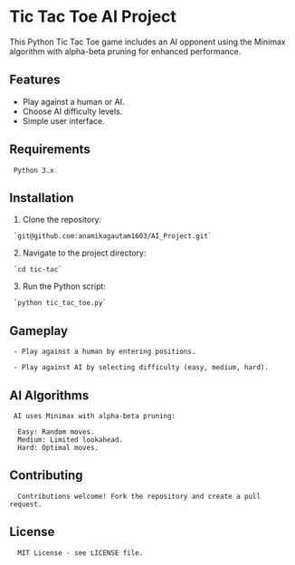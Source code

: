 # Tic Tac Toe AI Project

This Python Tic Tac Toe game includes an AI opponent using the Minimax algorithm with alpha-beta pruning for enhanced performance.

## Features
   -  Play against a human or AI.
   -  Choose AI difficulty levels.
   -  Simple user interface.

## Requirements

     Python 3.x

## Installation

   1. Clone the repository:
      
     `git@github.com:anamikagautam1603/AI_Project.git`

   2. Navigate to the project directory:
    
     `cd tic-tac`

   3. Run the Python script:
      
     `python tic_tac_toe.py`

## Gameplay

     - Play against a human by entering positions.
    
     - Play against AI by selecting difficulty (easy, medium, hard).

## AI Algorithms

     AI uses Minimax with alpha-beta pruning:
    
      Easy: Random moves.    
      Medium: Limited lookahead.    
      Hard: Optimal moves.

## Contributing
      Contributions welcome! Fork the repository and create a pull request.

## License
      MIT License - see LICENSE file.
